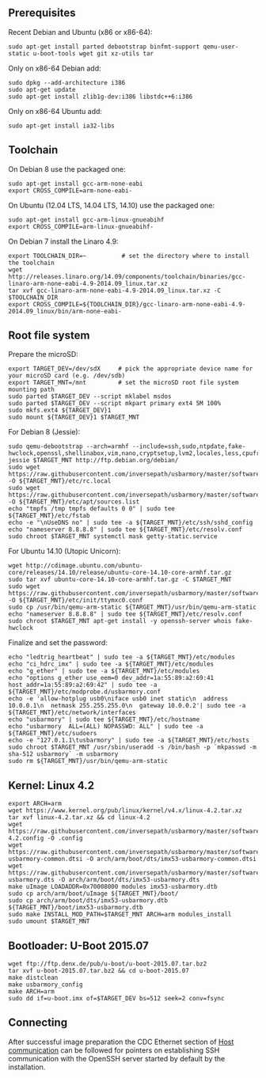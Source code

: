Prerequisites
-------------

Recent Debian and Ubuntu (x86 or x86-64):
```
sudo apt-get install parted debootstrap binfmt-support qemu-user-static u-boot-tools wget git xz-utils tar
```

Only on x86-64 Debian add:
```
sudo dpkg --add-architecture i386
sudo apt-get update
sudo apt-get install zlib1g-dev:i386 libstdc++6:i386
```

Only on x86-64 Ubuntu add:
```
sudo apt-get install ia32-libs
```

Toolchain
---------

On Debian 8 use the packaged one:
```
sudo apt-get install gcc-arm-none-eabi
export CROSS_COMPILE=arm-none-eabi-
```

On Ubuntu (12.04 LTS, 14.04 LTS, 14.10) use the packaged one:
```
sudo apt-get install gcc-arm-linux-gnueabihf
export CROSS_COMPILE=arm-linux-gnueabihf-
```

On Debian 7 install the Linaro 4.9:
```
export TOOLCHAIN_DIR=~          # set the directory where to install the toolchain
wget http://releases.linaro.org/14.09/components/toolchain/binaries/gcc-linaro-arm-none-eabi-4.9-2014.09_linux.tar.xz
tar xvf gcc-linaro-arm-none-eabi-4.9-2014.09_linux.tar.xz -C $TOOLCHAIN_DIR
export CROSS_COMPILE=${TOOLCHAIN_DIR}/gcc-linaro-arm-none-eabi-4.9-2014.09_linux/bin/arm-none-eabi-
```

Root file system
----------------

Prepare the microSD:
```
export TARGET_DEV=/dev/sdX     # pick the appropriate device name for your microSD card (e.g. /dev/sdb)
export TARGET_MNT=/mnt         # set the microSD root file system mounting path
sudo parted $TARGET_DEV --script mklabel msdos
sudo parted $TARGET_DEV --script mkpart primary ext4 5M 100%
sudo mkfs.ext4 ${TARGET_DEV}1
sudo mount ${TARGET_DEV}1 $TARGET_MNT
```

For Debian 8 (Jessie):
```
sudo qemu-debootstrap --arch=armhf --include=ssh,sudo,ntpdate,fake-hwclock,openssl,shellinabox,vim,nano,cryptsetup,lvm2,locales,less,cpufrequtils jessie $TARGET_MNT http://ftp.debian.org/debian/
sudo wget https://raw.githubusercontent.com/inversepath/usbarmory/master/software/debian_conf/rc.local -O ${TARGET_MNT}/etc/rc.local
sudo wget https://raw.githubusercontent.com/inversepath/usbarmory/master/software/debian_conf/sources.list -O ${TARGET_MNT}/etc/apt/sources.list
echo "tmpfs /tmp tmpfs defaults 0 0" | sudo tee ${TARGET_MNT}/etc/fstab
echo -e "\nUseDNS no" | sudo tee -a ${TARGET_MNT}/etc/ssh/sshd_config
echo "nameserver 8.8.8.8" | sudo tee ${TARGET_MNT}/etc/resolv.conf
sudo chroot $TARGET_MNT systemctl mask getty-static.service
```

For Ubuntu 14.10 (Utopic Unicorn):
```
wget http://cdimage.ubuntu.com/ubuntu-core/releases/14.10/release/ubuntu-core-14.10-core-armhf.tar.gz
sudo tar xvf ubuntu-core-14.10-core-armhf.tar.gz -C $TARGET_MNT
sudo wget https://raw.githubusercontent.com/inversepath/usbarmory/master/software/ubuntu_conf/ttymxc0.conf -O ${TARGET_MNT}/etc/init/ttymxc0.conf
sudo cp /usr/bin/qemu-arm-static ${TARGET_MNT}/usr/bin/qemu-arm-static
echo "nameserver 8.8.8.8" | sudo tee ${TARGET_MNT}/etc/resolv.conf
sudo chroot $TARGET_MNT apt-get install -y openssh-server whois fake-hwclock
```

Finalize and set the password:
```
echo "ledtrig_heartbeat" | sudo tee -a ${TARGET_MNT}/etc/modules
echo "ci_hdrc_imx" | sudo tee -a ${TARGET_MNT}/etc/modules
echo "g_ether" | sudo tee -a ${TARGET_MNT}/etc/modules
echo "options g_ether use_eem=0 dev_addr=1a:55:89:a2:69:41 host_addr=1a:55:89:a2:69:42" | sudo tee -a ${TARGET_MNT}/etc/modprobe.d/usbarmory.conf
echo -e 'allow-hotplug usb0\niface usb0 inet static\n  address 10.0.0.1\n  netmask 255.255.255.0\n  gateway 10.0.0.2'| sudo tee -a ${TARGET_MNT}/etc/network/interfaces
echo "usbarmory" | sudo tee ${TARGET_MNT}/etc/hostname
echo "usbarmory  ALL=(ALL) NOPASSWD: ALL" | sudo tee -a ${TARGET_MNT}/etc/sudoers
echo -e "127.0.1.1\tusbarmory" | sudo tee -a ${TARGET_MNT}/etc/hosts
sudo chroot $TARGET_MNT /usr/sbin/useradd -s /bin/bash -p `mkpasswd -m sha-512 usbarmory` -m usbarmory
sudo rm ${TARGET_MNT}/usr/bin/qemu-arm-static
```

Kernel: Linux 4.2
-----------------

```
export ARCH=arm
wget https://www.kernel.org/pub/linux/kernel/v4.x/linux-4.2.tar.xz
tar xvf linux-4.2.tar.xz && cd linux-4.2
wget https://raw.githubusercontent.com/inversepath/usbarmory/master/software/kernel_conf/usbarmory_linux-4.2.config -O .config
wget https://raw.githubusercontent.com/inversepath/usbarmory/master/software/kernel_conf/imx53-usbarmory-common.dtsi -O arch/arm/boot/dts/imx53-usbarmory-common.dtsi
wget https://raw.githubusercontent.com/inversepath/usbarmory/master/software/kernel_conf/imx53-usbarmory.dts -O arch/arm/boot/dts/imx53-usbarmory.dts
make uImage LOADADDR=0x70008000 modules imx53-usbarmory.dtb
sudo cp arch/arm/boot/uImage ${TARGET_MNT}/boot/
sudo cp arch/arm/boot/dts/imx53-usbarmory.dtb ${TARGET_MNT}/boot/imx53-usbarmory.dtb
sudo make INSTALL_MOD_PATH=$TARGET_MNT ARCH=arm modules_install
sudo umount $TARGET_MNT
```

Bootloader: U-Boot 2015.07
--------------------------

```
wget ftp://ftp.denx.de/pub/u-boot/u-boot-2015.07.tar.bz2
tar xvf u-boot-2015.07.tar.bz2 && cd u-boot-2015.07
make distclean
make usbarmory_config
make ARCH=arm
sudo dd if=u-boot.imx of=$TARGET_DEV bs=512 seek=2 conv=fsync
```

Connecting
----------

After successful image preparation the CDC Ethernet section of [Host communication](https://github.com/inversepath/usbarmory/wiki/Host-communication) can be followed for pointers on establishing SSH communication with the OpenSSH server started by default by the installation.
